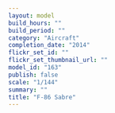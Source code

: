 ```yaml
---
layout: model
build_hours: ""
build_period: ""
category: "Aircraft"
completion_date: "2014"
flickr_set_id: ""
flickr_set_thumbnail_url: ""
model_id: "163"
publish: false
scale: "1/144"
summary: ""
title: "F-86 Sabre"
---
```



